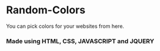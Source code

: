 # Random-Colors
You can pick colors for your websites from here.
<h3>Made using HTML, CSS, JAVASCRIPT and JQUERY</h3>
